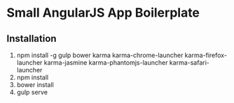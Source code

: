 # Small AngularJS App Boilerplate

## Installation

1. npm install -g gulp bower karma karma-chrome-launcher karma-firefox-launcher karma-jasmine karma-phantomjs-launcher karma-safari-launcher
2. npm install
3. bower install
4. gulp serve
